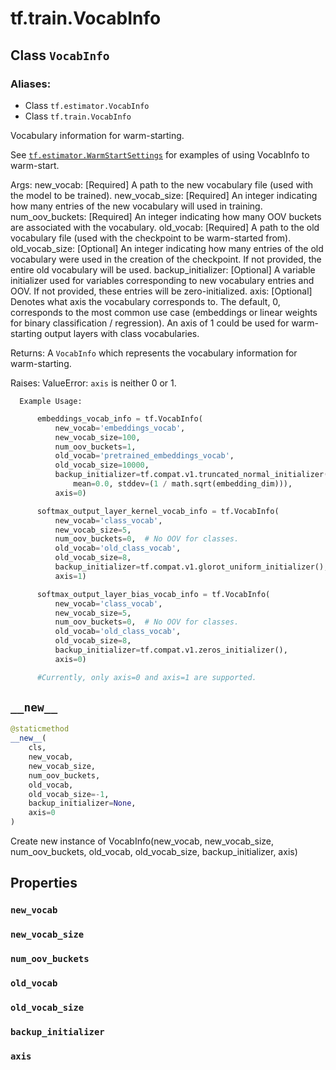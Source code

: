 <div itemscope itemtype="http://developers.google.com/ReferenceObject">
<meta itemprop="name" content="tf.train.VocabInfo" />
<meta itemprop="path" content="Stable" />
<meta itemprop="property" content="new_vocab"/>
<meta itemprop="property" content="new_vocab_size"/>
<meta itemprop="property" content="num_oov_buckets"/>
<meta itemprop="property" content="old_vocab"/>
<meta itemprop="property" content="old_vocab_size"/>
<meta itemprop="property" content="backup_initializer"/>
<meta itemprop="property" content="axis"/>
<meta itemprop="property" content="__new__"/>
</div>

# tf.train.VocabInfo

## Class `VocabInfo`



### Aliases:

* Class `tf.estimator.VocabInfo`
* Class `tf.train.VocabInfo`

Vocabulary information for warm-starting.

  See <a href="../../tf/estimator/WarmStartSettings.md"><code>tf.estimator.WarmStartSettings</code></a> for examples of using
  VocabInfo to warm-start.

  Args:
    new_vocab: [Required] A path to the new vocabulary file (used with the model
      to be trained).
    new_vocab_size: [Required] An integer indicating how many entries of the new
      vocabulary will used in training.
    num_oov_buckets: [Required] An integer indicating how many OOV buckets are
      associated with the vocabulary.
    old_vocab: [Required] A path to the old vocabulary file (used with the
      checkpoint to be warm-started from).
    old_vocab_size: [Optional] An integer indicating how many entries of the old
      vocabulary were used in the creation of the checkpoint. If not provided,
      the entire old vocabulary will be used.
    backup_initializer: [Optional] A variable initializer used for variables
      corresponding to new vocabulary entries and OOV. If not provided, these
      entries will be zero-initialized.
    axis: [Optional] Denotes what axis the vocabulary corresponds to.  The
      default, 0, corresponds to the most common use case (embeddings or
      linear weights for binary classification / regression).  An axis of 1
      could be used for warm-starting output layers with class vocabularies.

  Returns:
    A `VocabInfo` which represents the vocabulary information for warm-starting.

  Raises:
    ValueError: `axis` is neither 0 or 1.

      Example Usage:
```python
      embeddings_vocab_info = tf.VocabInfo(
          new_vocab='embeddings_vocab',
          new_vocab_size=100,
          num_oov_buckets=1,
          old_vocab='pretrained_embeddings_vocab',
          old_vocab_size=10000,
          backup_initializer=tf.compat.v1.truncated_normal_initializer(
              mean=0.0, stddev=(1 / math.sqrt(embedding_dim))),
          axis=0)

      softmax_output_layer_kernel_vocab_info = tf.VocabInfo(
          new_vocab='class_vocab',
          new_vocab_size=5,
          num_oov_buckets=0,  # No OOV for classes.
          old_vocab='old_class_vocab',
          old_vocab_size=8,
          backup_initializer=tf.compat.v1.glorot_uniform_initializer(),
          axis=1)

      softmax_output_layer_bias_vocab_info = tf.VocabInfo(
          new_vocab='class_vocab',
          new_vocab_size=5,
          num_oov_buckets=0,  # No OOV for classes.
          old_vocab='old_class_vocab',
          old_vocab_size=8,
          backup_initializer=tf.compat.v1.zeros_initializer(),
          axis=0)

      #Currently, only axis=0 and axis=1 are supported.
  ```
  

<h2 id="__new__"><code>__new__</code></h2>

``` python
@staticmethod
__new__(
    cls,
    new_vocab,
    new_vocab_size,
    num_oov_buckets,
    old_vocab,
    old_vocab_size=-1,
    backup_initializer=None,
    axis=0
)
```

Create new instance of VocabInfo(new_vocab, new_vocab_size, num_oov_buckets, old_vocab, old_vocab_size, backup_initializer, axis)



## Properties

<h3 id="new_vocab"><code>new_vocab</code></h3>



<h3 id="new_vocab_size"><code>new_vocab_size</code></h3>



<h3 id="num_oov_buckets"><code>num_oov_buckets</code></h3>



<h3 id="old_vocab"><code>old_vocab</code></h3>



<h3 id="old_vocab_size"><code>old_vocab_size</code></h3>



<h3 id="backup_initializer"><code>backup_initializer</code></h3>



<h3 id="axis"><code>axis</code></h3>





